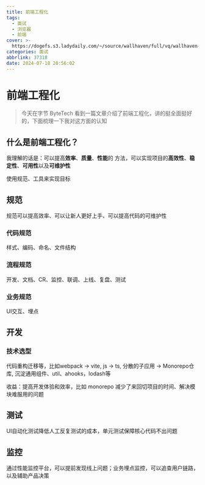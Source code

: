 ```yaml
---
title: 前端工程化
tags:
  - 面试
  - 浏览器
  - 前端
cover: >-
  https://dogefs.s3.ladydaily.com/~/source/wallhaven/full/vq/wallhaven-vqgzql.png
categories: 面试
abbrlink: 37318
date: 2024-07-18 20:56:02
---
```


# 前端工程化

> 今天在字节 ByteTech 看到一篇文章介绍了前端工程化，讲的挺全面挺好的，下面梳理一下我对这方面的认知

## 什么是前端工程化？

我理解的话是：可以提高**效率**、**质量**、**性能**的
方法，可以实现项目的**高效性**、**稳定性**、**可用性**以及**可维护性**

使用规范、工具来实现目标

## 规范

规范可以提高效率、可以让新人更好上手、可以提高代码的可维护性

### 代码规范

样式、编码、命名、文件结构

### 流程规范

开发、文档、CR、监控、联调、上线、复盘、测试

### 业务规范

UI交互、埋点

## 开发

### 技术选型

代码重构迁移等，比如webpack -> vite, js -> ts, 分散的子应用 -> Monorepo仓库, 沉淀通用组件、util、ahooks，lodash等

收益：提高开发体验和效率，比如 monorepo 减少了来回切项目的时间、解决模块难服用的问题

## 测试

UI自动化测试降低人工反复测试的成本，单元测试保障核心代码不出问题

## 监控

通过性能监控平台，可以提前发现线上问题；业务埋点监控，可以追查用户链路，以及辅助产品决策